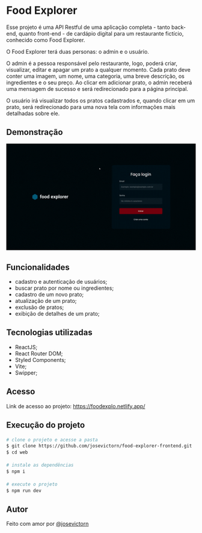 
# Food Explorer

Esse projeto é uma API Restful de uma aplicação completa - tanto back-end, quanto front-end - de cardápio digital para um restaurante fictício, conhecido como Food Explorer.

O Food Explorer terá duas personas: o admin e o usuário.

O admin é a pessoa responsável pelo restaurante, logo, poderá criar, visualizar, editar e apagar um prato a qualquer momento. Cada prato deve conter uma imagem, um nome, uma categoria, uma breve descrição, os ingredientes e o seu preço. Ao clicar em adicionar prato, o admin receberá uma mensagem de sucesso e será redirecionado para a página principal.

O usuário irá visualizar todos os pratos cadastrados e, quando clicar em um prato, será redirecionado para uma nova tela com informações mais detalhadas sobre ele.


## Demonstração

![cover](.github/app-preview.gif)


## Funcionalidades

- cadastro e autenticação de usuários;
- buscar prato por nome ou ingredientes;
- cadastro de um novo prato;
- atualização de um prato;
- exclusão de pratos;
- exibição de detalhes de um prato;


## Tecnologias utilizadas

- ReactJS;
- React Router DOM;
- Styled Components;
- Vite;
- Swipper;


## Acesso

Link de acesso ao projeto: https://foodexplo.netlify.app/


## Execução do projeto

```bash
# clone o projeto e acesse a pasta
$ git clone https://github.com/josevictorn/food-explorer-frontend.git
$ cd web

# instale as dependências
$ npm i

# execute o projeto
$ npm run dev
```

## Autor

Feito com amor por [@josevictorn](https://github.com/josevictorn)
